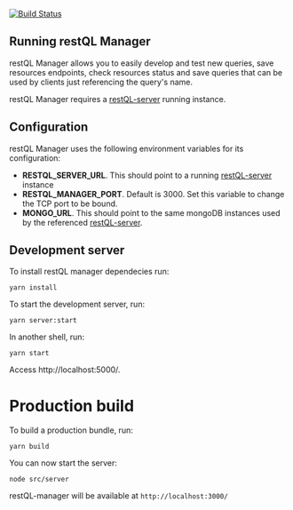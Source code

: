 [![Build Status](https://travis-ci.org/B2W-BIT/restQL-manager.svg?branch=new-routes)](https://travis-ci.org/B2W-BIT/restQL-manager)

## Running restQL Manager

restQL Manager allows you to easily develop and test new queries, save resources endpoints, check resources status and save queries that can be used by clients just referencing the query's name.

restQL Manager requires a [restQL-server](https://github.com/B2W-BIT/restQL-server) running instance.

## Configuration

restQL Manager uses the following environment variables for its configuration:

- **RESTQL_SERVER_URL**. This should point to a running [restQL-server](https://github.com/B2W-BIT/restQL-server) instance
- **RESTQL_MANAGER_PORT**. Default is 3000. Set this variable to change the TCP port to be bound.
- **MONGO_URL**. This should point to the same mongoDB instances used by the referenced [restQL-server](https://github.com/B2W-BIT/restQL-server).


## Development server


To install restQL manager dependecies run:

```shell
yarn install
```

To start the development server, run:

```shell
yarn server:start
```

In another shell, run:

```shell
yarn start
```

Access http://localhost:5000/.


# Production build

To build a production bundle, run:

```shell
yarn build
```

You can now start the server:

```shell
node src/server
```

restQL-manager will be available at `http://localhost:3000/`

